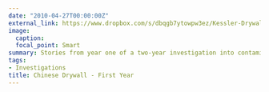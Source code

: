 ```yaml
---
date: "2010-04-27T00:00:00Z"
external_link: https://www.dropbox.com/s/dbqgb7ytowpw3ez/Kessler-Drywall-2009selections.pdf?dl=0
image:
  caption: 
  focal_point: Smart
summary: Stories from year one of a two-year investigation into contaminated Chinese-made drywall used in thousands of homes
tags:
- Investigations
title: Chinese Drywall - First Year
---
```

